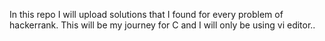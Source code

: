 In this repo I will upload solutions that I found for every problem of hackerrank. This will be my journey for C and I will only be using vi editor..
